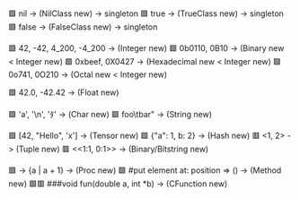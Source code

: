 🟩 nil -> (NilClass new) -> singleton
🟩 true -> (TrueClass new) -> singleton
🟩 false -> (FalseClass new) -> singleton

🟩 42, -42, 4_200, -4_200 -> (Integer new)
🟩 0b0110, 0B10 -> (Binary new < Integer new)
🟩 0xbeef, 0X0427 -> (Hexadecimal new < Integer new)
🟩 0o741, 0O210 -> (Octal new < Integer new)

🟩 42.0, -42.42 -> (Float new)

🟩 'a', '\n', 'ﾀ' -> (Char new)
🟩 foo\tbar" -> (String new)

🟩 [42, "Hello", 'x'] -> (Tensor new)
🟩 {"a": 1, b: 2} -> (Hash new)
🟥 <1, 2> -> (Tuple new)
🟥 <<1:1, 0:1>> -> (Binary/Bitstring new)

🟩 -> {a | a + 1} -> (Proc new)
🟩 #put element at: position => () -> (Method new)
🟩🟥 ###void fun(double a, int *b) -> (CFunction new)
